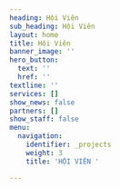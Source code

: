 ```yaml
---
heading: Hội Viên
sub_heading: Hội Viên
layout: home
title: Hội Viên
banner_image: ''
hero_button:
  text: ''
  href: ''
textline: ''
services: []
show_news: false
partners: []
show_staff: false
menu:
  navigation:
    identifier: _projects
    weight: 3
    title: 'HỘI VIÊN '

---
```

